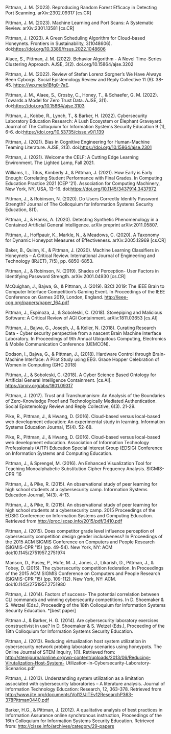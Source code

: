 Pittman, J. M. (2023). Reproducing Random Forest Efficacy in Detecting Port Scanning. arXiv:2302.09317 [cs.CR]

Pittman, J. M. (2023). Machine Learning and Port Scans: A Systematic Review. arXiv:2301.13581 [cs.CR]

Pittman, J. (2023). A Green Scheduling Algorithm for Cloud-based Honeynets. Frontiers in Sustainability, 3(1048606). doi:https://doi.org/10.3389/frsus.2022.1048606

Alaee, S., Pittman, J. M. (2022). Behavior Algorithm - A Novel Time-Series Clustering Approach. AJSE, 3(2). doi.org/10.15864/ajse.3202

Pittman, J. M. (2022). Review of Stefan Lorenz Sorgner’s We Have Always Been Cyborgs. Social Epistemology Review and Reply Collective 11 (9): 38-45. https://wp.me/p1Bfg0-7aE.

Pittman, J. M., Alaee, S., Crosby, C., Honey, T., & Schaefer, G. M. (2022). Towards a Model for Zero Trust Data. AJSE, 3(1). doi:https://doi.org/10.15864/ajse.3103

Pittman, J., Kobbe, R., Lynch, T., & Barker, H. (2022). Cybersecurity Laboratory Education Research: A Lush Ecosystem or Elephant Graveyard. Journal of The Colloquium for Information Systems Security Education 9 (1), 6-6. doi:https://doi.org/10.53735/cisse.v9i1.139

Pittman, J. (2021). Bias in Cognitive Engineering for Human-Machine Teaming Literature. AJSE, 2(3). doi:https://doi.org/10.15864/ajse.2301

Pittman, J. (2021). Welcome the CELF: A Cutting Edge Learning Environment. The Lighted Lamp, Fall 2021.

Williams, L., Titus, Kimberly J., & Pittman, J. (2021). How Early is Early Enough: Correlating Student Performance with Final Grades. In Computing Education Practice 2021 (CEP ’21). Association for Computing Machinery, New York, NY, USA, 13–16. doi:https://doi.org/10.1145/3437914.3437972

Pittman, J., & Robinson, N. (2020). Do Users Correctly Identify Password Strength? Journal of The Colloquium for Information Systems Security Education, 8(1).

Pittman, J., & Hanks, A. (2020). Detecting Synthetic Phenomenology in a Contained Artificial General Intelligence. arXiv preprint arXiv:2011.05807.

Pittman, J., Hoffpauir, K., Markle, N., & Meadows, C. (2020). A Taxonomy for Dynamic Honeypot Measures of Effectiveness. arXiv:2005.12969 [cs.CR]

Baker, B., Quinn, K., & Pittman, J. (2020). Machine Learning Classifiers in Honeynets – A Critical Review. International Journal of Engineering and Technology (IRJET), 7(5), pp. 6850-6853.

Pittman, J., & Robinson, N. (2019). Shades of Perception- User Factors in Identifying Password Strength. arXiv:2001.04930 [cs.CR]

McQuighan, J., Bajwa, G., & Pittman, J. (2019). B2CI 2019: The IEEE Brain to Computer Interface Competition’s Gaming Event. In Proceedings of the IEEE Conference on Games 2019, London, England. http://ieee-cog.org/papers/paper_164.pdf

Pittman, J., Espinoza, J., & Soboleski, C. (2018). Stovepiping and Malicious Software: A Critical Review of AGI Containment. arXiv:1811.03653 [cs.AI]

Pittman, J., Bajwa, G., Joseph, J., & Keller, N. (2018). Curating Research Data - Cyber security perspective from a nascent Brain Machine Interface Laboratory. In Proceedings of 9th Annual Ubiquitous Computing, Electronics & Mobile Communication Conference (UEMCON).
 
Dodson, I., Bajwa, G., & Pittman, J., (2018). Hardware Control through Brain-Machine Interface: A Pilot Study using EEG. Grace Hopper Celebration of Women in Computing (GHC 2018)

Pittman, J., & Soboleski, C. (2018). A Cyber Science Based Ontology for Artificial General Intelligence Containment. [cs.AI]. https://arxiv.org/abs/1801.09317

Pittman, J. (2017). Trust and Transhumanism: An Analysis of the Boundaries of Zero-Knowledge Proof and Technologically Mediated Authentication. Social Epistemology Review and Reply Collective, 6(3). 21-29.

Pike, R., Pittman, J., & Hwang, D. (2016). Cloud-based versus local-based web development education: An experimental study in learning. Information Systems Education Journal, 15(4). 52-68.

Pike, R., Pittman, J., & Hwang, D. (2016). Cloud-based versus local-based web development
education. Association of Information Technology Professionals (AITP) Education Special Interest Group (EDSIG) Conference on Information Systems and Computing Education.

Pittman, J., & Sprengel, M. (2016). An Enhanced Visualization Tool for Teaching Monoalphabetic Substitution Cipher Frequency Analysis. SIGMIS-CPR '16

Pittman, J., & Pike, R. (2015). An observational study of peer learning for high school students at a cybersecurity camp. Information Systems Education Journal, 14(3). 4-13.

Pittman, J., & Pike, R. (2015). An observational study of peer learning for high school students at a cybersecurity camp. 2015 Proceedings of the EDSIG Conference on Information Systems and Computing Education. Retrieved from http://proc.iscap.info/2015/pdf/3410.pdf

Pittman, J. (2015). Does competitor grade level influence perception of cybersecurity competition design gender inclusiveness? In Proceedings of the 2015 ACM SIGMIS Conference on Computers and People Research (SIGMIS-CPR '15) (pp. 49-54). New York, NY: ACM doi:10.1145/2751957.2751974

Manson, D., Pusey, P., Hufe, M. J., Jones, J., Likarish, D., Pittman, J., & Tobey, D. (2015). The cybersecurity competition federation. In Proceedings of the 2015 ACM SIGMIS Conference on Computers and People Research (SIGMIS-CPR '15) (pp. 109-112). New York, NY: ACM. doi:10.1145/2751957.2751980

Pittman, J. (2014). Factors of success- The potential correlation between CLI commands and winning cybersecurity competitions. In D. Shoemaker & S. Wetzel (Eds.), Proceeding of the 18th Colloquium for Information Systems Security Education. *[best paper]

Pittman J., & Barker, H. G. (2014). Are cybersecurity laboratory exercises constructivist in use? In D. Shoemaker & S. Wetzel (Eds.), Proceeding of the 18th Colloquium for Information Systems Security Education.

Pittman, J. (2013). Reducing virtualization host system utilization in cybersecurity network probing laboratory scenarios using honeypots. The Online Journal of STEM Inquiry, 1(1). Retrieved from: http://stemjournalonline.org/wp-content/uploads/2013/06/Reducing-Virutalization-Host-System- Utilization-in-Cybersecurity-Laboratory-Scenarios.pdf
 
Pittman, J. (2013). Understanding system utilization as a limitation associated with cybersecurity laboratories – A literature analysis. Journal of Information Technology Education: Research, 12, 363-378. Retrieved from http://www.jite.org/documents/Vol12/JITEv12ResearchP363-378Pittman0440.pdf

Barker, H.G., & Pittman, J. (2012). A qualitative analysis of best practices in Information Assurance online synchronous instruction, Proceedings of the 16th Colloquium for Information Systems Security Education. Retrieved from: http://cisse.info/archives/category/29-papers
